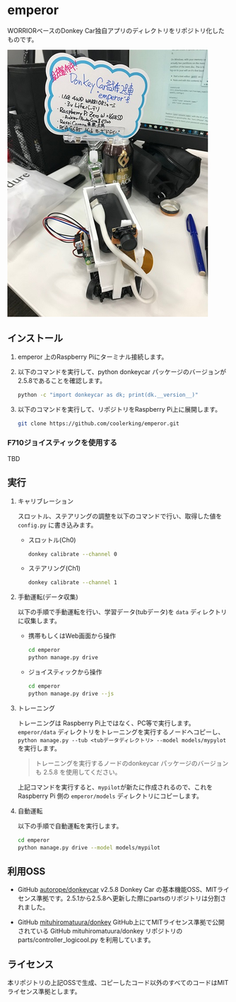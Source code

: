 # emperor

WORRIORベースのDonkey Car独自アプリのディレクトリをリポジトリ化したものです。

![emperor号](./docs/assets/emperor.jpg)

## インストール

1. emperor 上のRaspberry Piにターミナル接続します。

2. 以下のコマンドを実行して、python donkeycar パッケージのバージョンが2.5.8であることを確認します。
   ```bash
   python -c "import donkeycar as dk; print(dk.__version__)"
   ```

3. 以下のコマンドを実行して、リポジトリをRaspberry Pi上に展開します。
   ```bash
   git clone https://github.com/coolerking/emperor.git
   ```

### F710ジョイスティックを使用する

TBD

## 実行

1. キャリブレーション

   スロットル、ステアリングの調整を以下のコマンドで行い、取得した値を `config.py` に書き込みます。


   * スロットル(Ch0)
     ```bash
     donkey calibrate --channel 0
     ```

   * ステアリング(Ch1)
     ```bash
     donkey calibrate --channel 1
     ```

2. 手動運転(データ収集)

   以下の手順で手動運転を行い、学習データ(tubデータ)を `data` ディレクトリに収集します。

   * 携帯もしくはWeb画面から操作
      ```bash
      cd emperor
      python manage.py drive
      ```

   * ジョイスティックから操作
      ```bash
      cd emperor
      python manage.py drive --js
      ```

3. トレーニング

   トレーニングは Raspberry Pi上ではなく、PC等で実行します。
   `emperor/data` ディレクトリをトレーニングを実行するノードへコピーし、`python manage.py --tub <tubデータディレクトリ> --model models/mypylot` を実行します。

   > トレーニングを実行するノードのdonkeycar パッケージのバージョンも 2.5.8 を使用してください。

   上記コマンドを実行すると、`mypilot`が新たに作成されるので、これを Raspberry Pi 側の `emperor/models` ディレクトリにコピーします。

4. 自動運転

   以下の手順で自動運転を実行します。
   ```bash
   cd emperor
   python manage.py drive --model models/mypilot
   ```

## 利用OSS

* GitHub [autorope/donkeycar](https://github.com/autorope/donkeycar) v2.5.8
  Donkey Car の基本機能OSS、MITライセンス準拠です。2.5.1から2.5.8へ更新した際にpartsのリポジトリは分割されました。

* GitHub [mituhiromatuura/donkey](https://github.com/mituhiromatuura/donkey)
  GitHub上にてMITライセンス準拠で公開されている GitHub mituhiromatuura/donkey リポジトリのparts/controller_logicool.py を利用しています。

## ライセンス

本リポジトリの上記OSSで生成、コピーしたコード以外のすべてのコードはMITライセンス準拠とします。
